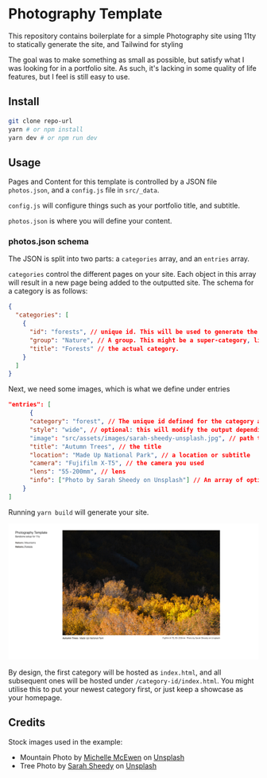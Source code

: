 # Photography Template

This repository contains boilerplate for a simple Photography site using 11ty
to statically generate the site, and Tailwind for styling

The goal was to make something as small as possible, but satisfy what I was
looking for in a portfolio site. As such, it's lacking in some quality of life
features, but I feel is still easy to use.

## Install

```sh
git clone repo-url
yarn # or npm install
yarn dev # or npm run dev
```

## Usage

Pages and Content for this template is controlled by a JSON file `photos.json`,
and a `config.js` file in `src/_data`.

`config.js` will configure things such as your portfolio title, and subtitle.

`photos.json` is where you will define your content.

### photos.json schema

The JSON is split into two parts: a `categories` array, and an `entries` array.

`categories` control the different pages on your site. Each object in this array
will result in a new page being added to the outputted site. The schema for a
category is as follows:

```json
{
  "categories": [
    {
      "id": "forests", // unique id. This will be used to generate the permalink to this section
      "group": "Nature", // A group. This might be a super-category, like "travel" or "nature"
      "title": "Forests" // the actual category.
    }
  ]
}
```

Next, we need some images, which is what we define under entries

```json
"entries": [
      {
      "category": "forest", // The unique id defined for the category above
      "style": "wide", // optional: this will modify the output depending on landscape or portrait pictures
      "image": "src/assets/images/sarah-sheedy-unsplash.jpg", // path to the image
      "title": "Autumn Trees", // the title
      "location": "Made Up National Park", // a location or subtitle
      "camera": "Fujifilm X-T5", // the camera you used
      "lens": "55-200mm", // lens
      "info": ["Photo by Sarah Sheedy on Unsplash"] // An array of optional fields. Every entry will be split by a vertical bar - I use it to describe the settings used for the photo.
    }
]
```

Running `yarn build` will generate your site.

![](/docs/example.png)

By design, the first category will be hosted as `index.html`, and all subsequent ones will be hosted under `/category-id/index.html`. You might utilise this to put your newest category first, or just keep a showcase as your homepage.

## Credits

Stock images used in the example:

- Mountain Photo by [Michelle McEwen](https://unsplash.com/@michellem18?utm_content=creditCopyText&utm_medium=referral&utm_source=unsplash) on [Unsplash](https://unsplash.com/photos/a-snow-covered-mountain-with-a-sky-background-pljPEMFQD34?utm_content=creditCopyText&utm_medium=referral&utm_source=unsplash)
- Tree Photo by [Sarah Sheedy](https://unsplash.com/@cestmoisheedy?utm_content=creditCopyText&utm_medium=referral&utm_source=unsplash) on [Unsplash](https://unsplash.com/photos/a-group-of-trees-with-yellow-and-orange-leaves-yXLkcFF8LpY?utm_content=creditCopyText&utm_medium=referral&utm_source=unsplash)